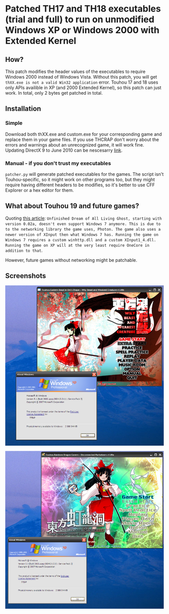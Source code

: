 # Patched TH17 and TH18 executables (trial and full) to run on unmodified Windows XP or Windows 2000 with Extended Kernel

## How?
This patch modifies the header values of the executables to require Windows 2000 instead of Windows Vista. Without this patch, you will get `thXX.exe is not a valid Win32 application` error. Touhou 17 and 18 uses only APIs availible in XP (and 2000 Extended Kernel), so this patch can just work. In total, only 2 bytes get patched in total.

## Installation

### Simple
Download both thXX.exe and custom.exe for your corresponding game and replace them in your game files. If you use THCRAP don't worry about the errors and warnings about an unrecognized game, it will work fine. Updating DirectX 9 to June 2010 can be nescesarry [link](https://dl.bobpony.com/software/dx/directx_Jun2010_redist.zip).

### Manual - if you don't trust my executables
`patcher.py` will generate patched executables for the games. The script isn't Touhou-specific, so it might work on other programs too, but they might require having different headers to be modifies, so it's better to use CFF Explorer or a hex editor for them.

## What about Touhou 19 and future games?
Quoting [this article](https://www.thpatch.net/wiki/How_to_patch_a_new_Touhou_game_in_a_couple_of_hours#Tangentially_related:_Will_ZUN_finally_drop_Windows_XP_support_this_time?):
`Unfinished Dream of All Living Ghost, starting with version 0.02a, doesn't even support Windows 7 anymore. This is due to to the networking library the game uses, Photon. The game also uses a newer version of XInput then what Windows 7 has. Running the game on Windows 7 requires a custom winhttp.dll and a custom XInput1_4.dll. Running the game on XP will at the very least require OneCore in addition to that`.

However, future games without networking might be patchable.

## Screenshots
![th17 on Windows XP](assets/th17.png)

![th18 on Windows XP](assets/th18.png)